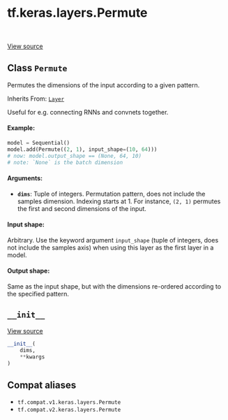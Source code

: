 <div itemscope itemtype="http://developers.google.com/ReferenceObject">
<meta itemprop="name" content="tf.keras.layers.Permute" />
<meta itemprop="path" content="Stable" />
<meta itemprop="property" content="__init__"/>
</div>

# tf.keras.layers.Permute

<!-- Insert buttons and diff -->

<table class="tfo-notebook-buttons tfo-api" align="left">
</table>

<a target="_blank" href="/code/stable/tensorflow/python/keras/layers/core.py">View source</a>



## Class `Permute`

Permutes the dimensions of the input according to a given pattern.

Inherits From: [`Layer`](../../../tf/keras/layers/Layer.md)

<!-- Placeholder for "Used in" -->

Useful for e.g. connecting RNNs and convnets together.

#### Example:



```python
model = Sequential()
model.add(Permute((2, 1), input_shape=(10, 64)))
# now: model.output_shape == (None, 64, 10)
# note: `None` is the batch dimension
```

#### Arguments:


* <b>`dims`</b>: Tuple of integers. Permutation pattern, does not include the
  samples dimension. Indexing starts at 1.
  For instance, `(2, 1)` permutes the first and second dimensions
  of the input.


#### Input shape:

Arbitrary. Use the keyword argument `input_shape`
(tuple of integers, does not include the samples axis)
when using this layer as the first layer in a model.



#### Output shape:

Same as the input shape, but with the dimensions re-ordered according
to the specified pattern.


<h2 id="__init__"><code>__init__</code></h2>

<a target="_blank" href="/code/stable/tensorflow/python/keras/layers/core.py">View source</a>

``` python
__init__(
    dims,
    **kwargs
)
```








## Compat aliases

* `tf.compat.v1.keras.layers.Permute`
* `tf.compat.v2.keras.layers.Permute`


